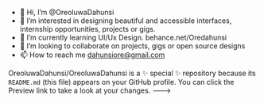 - 👋 Hi, I’m @OreoluwaDahunsi
- 👀 I’m interested in designing beautiful and accessible interfaces, internship opportunities, projects or gigs. 
- 🌱 I’m currently learning UI/Ux Design. behance.net/Oredahunsi
- 💞️ I’m looking to collaborate on projects, gigs or open source designs
- 📫 How to reach me dahunsiore@gmail.com 

OreoluwaDahunsi/OreoluwaDahunsi is a ✨ special ✨ repository because its `README.md` (this file) appears on your GitHub profile.
You can click the Preview link to take a look at your changes.
--->
